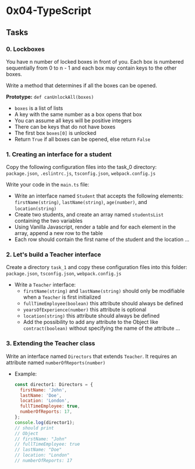 # 0x04-TypeScript

## Tasks

### 0. Lockboxes

You have n number of locked boxes in front of you. Each box is numbered sequentially from 0 to n - 1 and each box may contain keys to the other boxes.

Write a method that determines if all the boxes can be opened.

**Prototype:** `def canUnlockAll(boxes)`

- `boxes` is a list of lists
- A key with the same number as a box opens that box
- You can assume all keys will be positive integers
- There can be keys that do not have boxes
- The first box `boxes[0]` is unlocked
- Return `True` if all boxes can be opened, else return `False`

### 1. Creating an interface for a student

Copy the following configuration files into the task_0 directory: `package.json`, `.eslintrc.js`, `tsconfig.json`, `webpack.config.js`

Write your code in the `main.ts` file:

- Write an interface named `Student` that accepts the following elements: `firstName(string)`, `lastName(string)`, `age(number)`, and `location(string)`
- Create two students, and create an array named `studentsList` containing the two variables
- Using Vanilla Javascript, render a table and for each element in the array, append a new row to the table
- Each row should contain the first name of the student and the location
  ...

### 2. Let's build a Teacher interface

Create a directory `task_1` and copy these configuration files into this folder: `package.json`, `tsconfig.json`, `webpack.config.js`

- Write a `Teacher` interface:
  - `firstName(string)` and `lastName(string)` should only be modifiable when a `Teacher` is first initialized
  - `fullTimeEmployee(boolean)` this attribute should always be defined
  - `yearsOfExperience(number)` this attribute is optional
  - `location(string)` this attribute should always be defined
  - Add the possibility to add any attribute to the Object like `contract(boolean)` without specifying the name of the attribute
  ...

### 3. Extending the Teacher class

Write an interface named `Directors` that extends `Teacher`. It requires an attribute named `numberOfReports(number)`

- Example:

  ```javascript
  const director1: Directors = {
    firstName: 'John',
    lastName: 'Doe',
    location: 'London',
    fullTimeEmployee: true,
    numberOfReports: 17,
  };
  console.log(director1);
  // should print
  // Object
  // firstName: "John"
  // fullTimeEmployee: true
  // lastName: "Doe"
  // location: "London"
  // numberOfReports: 17
